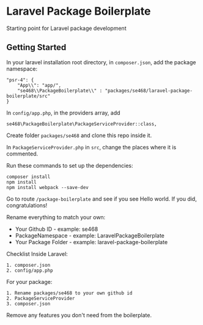 # Laravel Package Boilerplate
Starting point for Laravel package development

## Getting Started

In your laravel installation root directory, in `composer.json`, add the package namespace: 

```
"psr-4": {
    "App\\": "app/",
    "se468\\PackageBoilerplate\\" : "packages/se468/laravel-package-boilerplate/src"
}
```

In `config/app.php`, in the providers array, add 
```
se468\PackageBoilerplate\PackageServiceProvider::class,
```

Create folder `packages/se468` and clone this repo inside it.

In `PackageServiceProvider.php` in `src`, change the places where it is commented.

Run these commands to set up the dependencies:
```
composer install
npm install
npm install webpack --save-dev
```

Go to route `/package-boilerplate` and see if you see Hello world. If you did, congratulations!

Rename everything to match your own:
* Your Github ID - example: se468
* PackageNamespace - example: LaravelPackageBoilerplate
* Your Package Folder - example: laravel-package-boilerplate

Checklist
Inside Laravel: 
```
1. composer.json
2. config/app.php
```

For your package:
```
1. Rename packages/se468 to your own github id
2. PackageServiceProvider
3. composer.json
```

Remove any features you don't need from the boilerplate.


